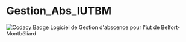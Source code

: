 Gestion_Abs_IUTBM
=================
[![Codacy Badge](https://api.codacy.com/project/badge/Grade/0282a7b135404626933c50281ba26952)](https://www.codacy.com/app/nicolas1706ni/Projet-Tut-S3?utm_source=github.com&amp;utm_medium=referral&amp;utm_content=McKay1717/Projet-Tut-S3&amp;utm_campaign=Badge_Grade)
Logiciel de Gestion d'abscence pour l'iut de Belfort-Montbéliard
